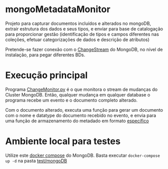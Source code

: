 # mongoMetadataMonitor
Projeto para capturar documentos incluídos e alterados no mongoDB, extrair estrutura dos dados e seus tipos, e enviar para base de catalogação para proporcionar gestão (identificação de tipos e campos diferentes nas coleções, efetuar categorizações de dados e descrição de atributos)

Pretende-se fazer conexão com o [ChangeStream](https://docs.mongodb.com/manual/changeStreams/) do MongoDB, no nível de instalação, para pegar diferentes BDs.

# Execução principal
Programa [ChangeMonitor.py](src/ChangeMonitor.py) é o que monitora o stream de mudanças do Cluster MongoDB. Então, qualquer mudança em qualquer database o programa recebe um evento e o documento completo alterado.

Com o documento alterado, executa uma função para gerar um documento com o nome e datatype do documento recebido no evento, e envia para uma função de armazenamento do metadado em formato [específico](info/ExemploEstrutura.json)

# Ambiente local para testes
Utilize este [docker compose](/test/mongoDB/docker-compose.yml) do MongoDB. Basta executar `docker-compose up -d` na pasta [test/mongoDB](test/mongoDB)
